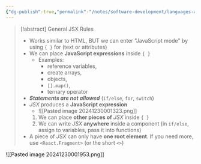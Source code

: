 ```yaml
---
{"dg-publish":true,"permalink":"/notes/software-development/languages-and-frameworks/web-development/front-end/react-js/001-react-fundamentals/003-jsx/004-rules-of-jsx/","tags":["programming","ReactJS","javascript","jsx"],"created":"2025-07-13T15:24:50.933+08:00"}
---
```


> [!abstract] General JSX Rules
> - Works similar to HTML, BUT we can enter "JavaScript mode" by using `{ }` for (text or attributes)
> - We can place __JavaScript expressions__ inside `{ }`
> 	- Examples: 
> 		- reference variables,
> 		- create arrays,
> 		- objects,
> 		- `[].map()`,
> 		- ternary operator
> - ***Statements are not allowed*** (`if/else`, `for`, `switch`)
> - _JSX_ produces a __JavaScript expression__
> 	- ![[Pasted image 20241230001323.png]]
> 	1. We can place __other pieces of__ _JSX_ inside `{ }`
> 	2. We can write _JSX_ __anywhere__ inside a component (in `if/else`, assign to variables, pass it into functions)
> - A piece of *JSX* can only have __one root element__. If you need more, use `<React.Fragment>` (or the short `<>`)

![[Pasted image 20241230001953.png]]

